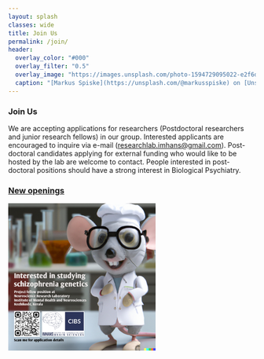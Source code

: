 ```yaml
---
layout: splash
classes: wide
title: Join Us
permalink: /join/
header:
  overlay_color: "#000"
  overlay_filter: "0.5"
  overlay_image: "https://images.unsplash.com/photo-1594729095022-e2f6d2eece9c?ixlib=rb-1.2.1&ixid=MnwxMjA3fDB8MHxwaG90by1wYWdlfHx8fGVufDB8fHx8&auto=format&fit=crop&w=1771&q=80"
  caption: "[Markus Spiske](https://unsplash.com/@markusspiske) on [Unsplash](https://unsplash.com)"
---
```

 
### Join Us <br/> 
We are accepting applications for researchers (Postdoctoral researchers and junior research fellows) in our group. Interested applicants are encouraged to inquire via e-mail (researchlab.imhans@gmail.com). Post-doctoral candidates applying for external funding who would like to be hosted by the lab are welcome to contact. People interested in post-doctoral positions should have a strong interest in Biological Psychiatry. 

### [New openings](https://imhans.ac.in/2022/12/08/notification/) <br/>
<img style="float: left;" src="/assets/software/KSCSTE_notification_project_fellow.jpg" alt="drawing" width="300"/> <br/>
